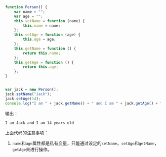 ```javascript
function Person() {
    var name = "";
    var age = "";
    this.setName = function (name) {
        this.name = name;
    };
    this.setAge = function (age) {
        this.age = age;
    };
    this.getName = function () {
        return this.name;
    };
    this.getAge = function () {
        return this.age;
    };
}


var jack = new Person();
jack.setName("Jack");
jack.setAge(14);
console.log("I am " + jack.getName() + " and I am " + jack.getAge() + " years old");
```

输出：

```bash
I am Jack and I am 14 years old
```

上面代码的注意事项：

1. `name`和`age`属性都是私有变量，只能通过设定的`setName`，`setAge`和`getName`，`getAge`来进行操作。